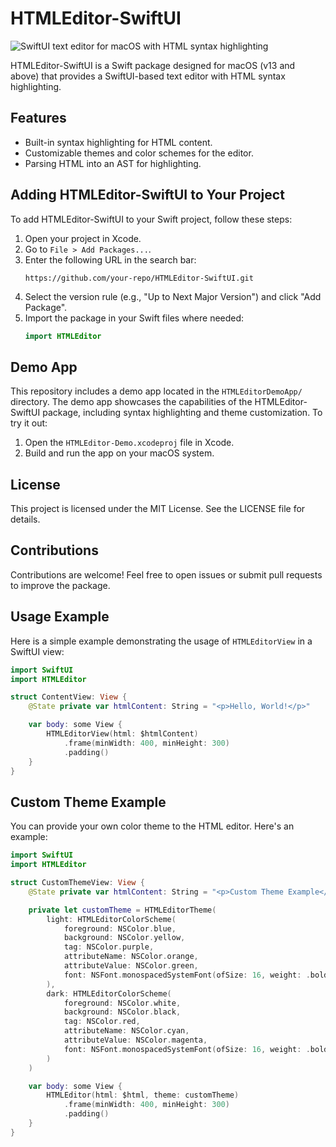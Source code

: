 # HTMLEditor-SwiftUI

<img src="https://arm1.ru/img/uploaded/swiftui-text-editor-for-macos-with-html-syntax-highlighting.webp?1" alt="SwiftUI text editor for macOS with HTML syntax highlighting">

HTMLEditor-SwiftUI is a Swift package designed for macOS (v13 and above) that provides a SwiftUI-based text editor with HTML syntax highlighting.

## Features
- Built-in syntax highlighting for HTML content.
- Customizable themes and color schemes for the editor.
- Parsing HTML into an AST for highlighting.

## Adding HTMLEditor-SwiftUI to Your Project
To add HTMLEditor-SwiftUI to your Swift project, follow these steps:

1. Open your project in Xcode.
2. Go to `File > Add Packages...`.
3. Enter the following URL in the search bar:
   ```
   https://github.com/your-repo/HTMLEditor-SwiftUI.git
   ```
4. Select the version rule (e.g., "Up to Next Major Version") and click "Add Package".
5. Import the package in your Swift files where needed:
   ```swift
   import HTMLEditor
   ```

## Demo App
This repository includes a demo app located in the `HTMLEditorDemoApp/` directory. The demo app showcases the capabilities of the HTMLEditor-SwiftUI package, including syntax highlighting and theme customization. To try it out:

1. Open the `HTMLEditor-Demo.xcodeproj` file in Xcode.
2. Build and run the app on your macOS system.

## License
This project is licensed under the MIT License. See the LICENSE file for details.

## Contributions
Contributions are welcome! Feel free to open issues or submit pull requests to improve the package.

## Usage Example
Here is a simple example demonstrating the usage of `HTMLEditorView` in a SwiftUI view:

```swift
import SwiftUI
import HTMLEditor

struct ContentView: View {
    @State private var htmlContent: String = "<p>Hello, World!</p>"

    var body: some View {
        HTMLEditorView(html: $htmlContent)
            .frame(minWidth: 400, minHeight: 300)
            .padding()
    }
}
```

## Custom Theme Example
You can provide your own color theme to the HTML editor. Here's an example:

```swift
import SwiftUI
import HTMLEditor

struct CustomThemeView: View {
    @State private var htmlContent: String = "<p>Custom Theme Example</p>"

    private let customTheme = HTMLEditorTheme(
        light: HTMLEditorColorScheme(
            foreground: NSColor.blue,
            background: NSColor.yellow,
            tag: NSColor.purple,
            attributeName: NSColor.orange,
            attributeValue: NSColor.green,
            font: NSFont.monospacedSystemFont(ofSize: 16, weight: .bold)
        ),
        dark: HTMLEditorColorScheme(
            foreground: NSColor.white,
            background: NSColor.black,
            tag: NSColor.red,
            attributeName: NSColor.cyan,
            attributeValue: NSColor.magenta,
            font: NSFont.monospacedSystemFont(ofSize: 16, weight: .bold)
        )
    )

    var body: some View {
        HTMLEditor(html: $html, theme: customTheme)
            .frame(minWidth: 400, minHeight: 300)
            .padding()
    }
}
```

